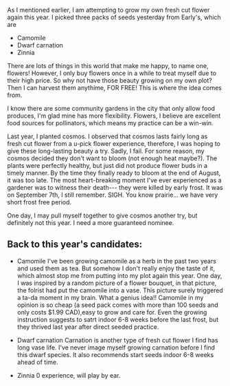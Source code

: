 As I mentioned earlier, I am attempting to grow my own fresh cut flower again this year. I picked three packs of seeds yesterday from Early's, which are 
* Camomile
* Dwarf carnation
* Zinnia 


There are lots of things in this world that make me happy, to name one, flowers! However, I only buy flowers once in a while to treat myself due to their high price. So why not have those beauty growing on my own plot? Then I can harvest them anythime, FOR FREE! This is where the idea comes from. 

I know there are some community gardens in the city that only allow food produces, I'm glad mine has more flexibility. Flowers, I believe are excellent food sources for pollinators, which means my practice can be a win-win. 

Last year, I planted cosmos.  I observed that cosmos lasts fairly long as fresh cut flower from a u-pick flower experience, therefore, I was hoping to give these long-lasting beauty a try. Sadly, I fail. For some reason, my cosmos decided they don't want to bloom (not enough heat maybe?). The plants were perfectly healthy, but just did not produce flower buds in a timely manner. By the time they finally ready to bloom at the end of August, it was too late. The most heart-breaking moment I've ever experienced as a gardener was to witness their death--- they were killed by early frost. It was on September 7th, I still remember. SIGH. You know prairie... we have very short frost free period. 

One day, I may pull myself together to give cosmos another try, but definitely not this year. I need a more guaranteed nominee.

## Back to this year's candidates:

* Camomile
I've been growing camomile as a herb in the past two years and used them as tea. But somehow I don't really enjoy the taste of it, which almost stop me from putting into my plot again this year. One day, I was inspired by a random picture of a flower bouquet, in that picture, the folrist had put the camomile into a vase. This picture surely triggered a ta-da moment in my brain. What a genius idea!! Camomile in my opinion is so cheap (a seed pack comes with more than 100 seeds and only costs $1.99 CAD),easy to grow and care for. Even the growing instruction suggests to satrt indoor 6-8 weeks before the last frost, but they thrived last year after direct seeded practice. 

* Dwarf carnation
Carnation is another type of fresh cut flower I find has long vase life. I've never image myself growing carnation before I find this dwarf species. It also recommends start seeds indoor 6-8 weeks ahead of time. 


* Zinnia 
0 experience, will play by ear. 
